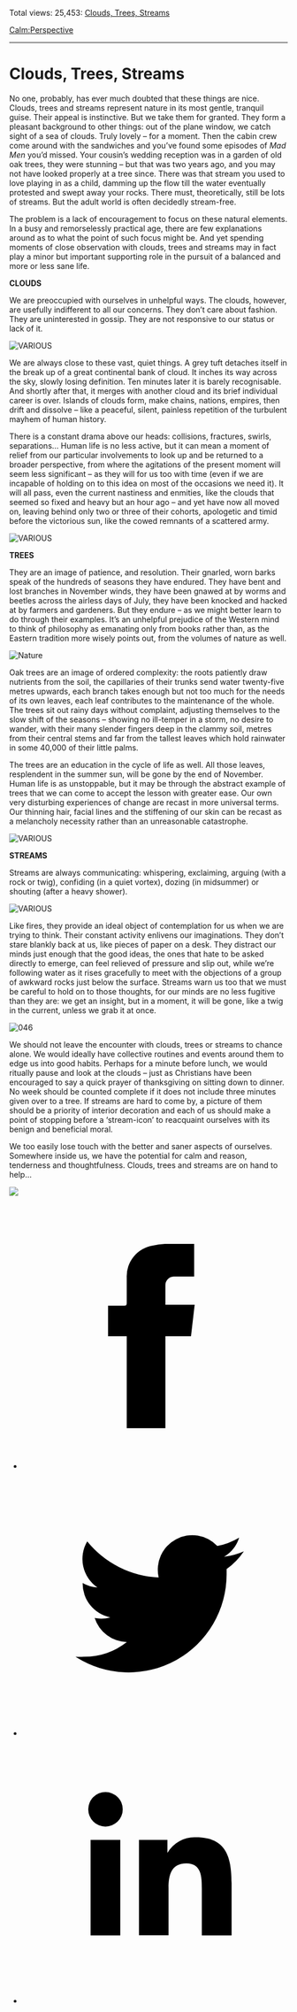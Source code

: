 Total views: 25,453: [Clouds, Trees, Streams](https://www.theschooloflife.com/thebookoflife/clouds-trees-streams/)

[Calm:](https://www.theschooloflife.com/thebookoflife/category/calm/)[Perspective](https://www.theschooloflife.com/thebookoflife/category/calm/perspective/)

* * *

# Clouds, Trees, Streams
<style>
						.alignnone {
  display: block;
  margin-left: auto;
  margin-right: auto;
  align: center:
}

.addtoany_share_save_container {
display:none;
}

.wp-block-image {
		display: block;
  margin-left: auto;
  margin-right: auto;
  width: 50%;
}

.aligncenter {
display: block;
  margin-left: auto;
  margin-right: auto;
  align: center:
}

@media only screen and (max-width: 500px) {
  .wp-block-image {
		display: block;
  margin-left: auto;
  margin-right: auto;
  width: 100%;
} }

h1 {max-width: 600px !important;
}
.s18-single-post .content-area .site-main article .post-cat-header-display + .old-wrapper p {
    font-size: 1.200em
}
						</style>

No one, probably, has ever much doubted that these things are nice. Clouds, trees and streams represent nature in its most gentle, tranquil guise. Their appeal is instinctive. But we take them for granted. They form a pleasant background to other things: out of the plane window, we catch sight of a sea of clouds. Truly lovely – for a moment. Then the cabin crew come around with the sandwiches and you’ve found some episodes of _Mad Men_ you’d missed. Your cousin’s wedding reception was in a garden of old oak trees, they were stunning – but that was two years ago, and you may not have looked properly at a tree since. There was that stream you used to love playing in as a child, damming up the flow till the water eventually protested and swept away your rocks. There must, theoretically, still be lots of streams. But the adult world is often decidedly stream-free.

The problem is a lack of encouragement to focus on these natural elements. In a busy and remorselessly practical age, there are few explanations around as to what the point of such focus might be. And yet spending moments of close observation with clouds, trees and streams may in fact play a minor but important supporting role in the pursuit of a balanced and more or less sane life.

**CLOUDS&nbsp;**

We are preoccupied with ourselves in unhelpful ways. The clouds, however, are usefully indifferent to all our concerns. They don’t care about fashion. They are uninterested in gossip. They are not responsive to our status or lack of it.

![VARIOUS](https://www.theschooloflife.com/thebookoflife/wp-content/uploads/2014/09/rexfeatures_3595903a.jpg)

We are always close to these vast, quiet things. A grey tuft detaches itself in the break up of a great continental bank of cloud. It inches its way across the sky, slowly losing definition. Ten minutes later it is barely recognisable. And shortly after that, it merges with another cloud and its brief individual career is over. Islands of clouds form, make chains, nations, empires, then drift and dissolve – like a peaceful, silent, painless repetition of the turbulent mayhem of human history.

There is a constant drama above our heads: collisions, fractures, swirls, separations… Human life is no less active, but it can mean a moment of relief from our particular involvements to look up and be returned to a broader perspective, from where the agitations of the present moment will seem less significant – as they will for us too with time (even if we are incapable of holding on to this idea on most of the occasions we need it). It will all pass, even the current nastiness and enmities, like the clouds that seemed so fixed and heavy but an hour ago – and yet have now all moved on, leaving behind only two or three of their cohorts, apologetic and timid before the victorious sun, like the cowed remnants of a scattered army.

![VARIOUS](https://www.theschooloflife.com/thebookoflife/wp-content/uploads/2014/09/rexfeatures_3337556a1.jpg)

**TREES**

They are an image of patience, and resolution. Their gnarled, worn barks speak of the hundreds of seasons they have endured. They have bent and lost branches in November winds, they have been gnawed at by worms and beetles across the airless days of July, they have been knocked and hacked at by farmers and gardeners. But they endure – as we might better learn to do through their examples. It’s an unhelpful prejudice of the Western mind to think of philosophy as emanating only from books rather than, as the Eastern tradition more wisely points out, from the volumes of nature as well.

![Nature](https://www.theschooloflife.com/thebookoflife/wp-content/uploads/2014/09/rexfeatures_3749387a.jpg)

Oak trees are an image of ordered complexity: the roots patiently draw nutrients from the soil, the capillaries of their trunks send water twenty-five metres upwards, each branch takes enough but not too much for the needs of its own leaves, each leaf contributes to the maintenance of the whole. The trees sit out rainy days without complaint, adjusting themselves to the slow shift of the seasons – showing no ill-temper in a storm, no desire to wander, with their many slender fingers deep in the clammy soil, metres from their central stems and far from the tallest leaves which hold rainwater in some 40,000 of their little palms.

The trees are an education in the cycle of life as well. All those leaves, resplendent in the summer sun, will be gone by the end of November. Human life is as unstoppable, but it may be through the abstract example of trees that we can come to accept the lesson with greater ease. Our own very disturbing experiences of change are recast in more universal terms. Our thinning hair, facial lines and the stiffening of our skin can be recast as a melancholy necessity rather than an unreasonable catastrophe.

![VARIOUS](https://www.theschooloflife.com/thebookoflife/wp-content/uploads/2014/09/rexfeatures_3437458a.jpg)

**STREAMS**

Streams are always communicating: whispering, exclaiming, arguing (with a rock or twig), confiding (in a quiet vortex), dozing (in midsummer) or shouting (after a heavy shower).

![VARIOUS](https://www.theschooloflife.com/thebookoflife/wp-content/uploads/2014/09/rexfeatures_1217115a.jpg)

Like fires, they provide an ideal object of contemplation for us when we are trying to think. Their constant activity enlivens our imaginations. They don’t stare blankly back at us, like pieces of paper on a desk. They distract our minds just enough that the good ideas, the ones that hate to be asked directly to emerge, can feel relieved of pressure and slip out, while we’re following water as it rises gracefully to meet with the objections of a group of awkward rocks just below the surface. Streams warn us too that we must be careful to hold on to those thoughts, for our minds are no less fugitive than they are: we get an insight, but in a moment, it will be gone, like a twig in the current, unless we grab it at once.

![046](https://www.theschooloflife.com/thebookoflife/wp-content/uploads/2014/09/046.jpg)

We should not leave the encounter with clouds, trees or streams to chance alone. We would ideally have collective routines and events around them to edge us into good habits. Perhaps for a minute before lunch, we would ritually pause and look at the clouds – just as Christians have been encouraged to say a quick prayer of thanksgiving on sitting down to dinner. No week should be counted complete if it does not include three minutes given over to a tree. If streams are hard to come by, a picture of them should be a priority of interior decoration and each of us should make a point of stopping before a ‘stream-icon’ to reacquaint ourselves with its benign and beneficial moral.

We too easily lose touch with the better and saner aspects of ourselves. Somewhere inside us, we have the potential for calm and reason, tenderness and thoughtfulness. Clouds, trees and streams are on hand to help…

[![](https://img.youtube.com/vi/xXPLbcsDOJQ/0.jpg)](//www.youtube.com/embed/xXPLbcsDOJQ? '')
<style>
    .iframe-class { display: block !important; }
</style>

- [<svg xmlns="http://www.w3.org/2000/svg" viewbox="0 0 26 26"><title>Facebook</title>
                    <g>
                        <path d="M8.38,10H9.92c.2,0,.29,0,.29-.28,0-.82,0-1.64,0-2.46a3.05,3.05,0,0,1,2.57-3.15A7.22,7.22,0,0,1,14,3.95c.86,0,1.71,0,2.57,0h.25v3.2h-2A.85.85,0,0,0,14,8c0,.62,0,1.24,0,1.91h2.87L16.51,13H14v9H10.21V13H8.38Z"></path>
                    </g>
                </svg>](http://www.facebook.com/sharer/sharer.php?u=https://www.theschooloflife.com/thebookoflife/clouds-trees-streams/)
- [<svg xmlns="http://www.w3.org/2000/svg" viewbox="0 0 26 26"><title>Twitter</title>
                    <path d="M21.69,7.9a6.75,6.75,0,0,1-1.94.53,3.39,3.39,0,0,0,1.48-1.87,6.76,6.76,0,0,1-2.14.82,3.38,3.38,0,0,0-5.75,3.08,9.59,9.59,0,0,1-7-3.53,3.38,3.38,0,0,0,1,4.51A3.36,3.36,0,0,1,5.89,11v0A3.38,3.38,0,0,0,8.6,14.37a3.39,3.39,0,0,1-1.53.06,3.38,3.38,0,0,0,3.15,2.35A6.78,6.78,0,0,1,6,18.22a6.87,6.87,0,0,1-.81,0A9.6,9.6,0,0,0,20,10.08q0-.22,0-.44A6.86,6.86,0,0,0,21.69,7.9Z"></path>
                </svg>](http://twitter.com/share?url=https://www.theschooloflife.com/thebookoflife/clouds-trees-streams/&text=&via=theschooloflife)
- [<svg xmlns="http://www.w3.org/2000/svg" viewbox="0 0 26 26"><title>LinkedIn</title>
<path class="cls-2" d="M6.67,10H9.58v9.36H6.67ZM8.13,5.32A1.69,1.69,0,1,1,6.44,7,1.69,1.69,0,0,1,8.13,5.32"></path><path class="cls-2" d="M11.41,10H14.2v1.28h0A3.06,3.06,0,0,1,17,9.75c2.95,0,3.49,1.94,3.49,4.46v5.14H17.57V14.79c0-1.09,0-2.48-1.51-2.48s-1.75,1.18-1.75,2.4v4.63H11.41Z"></path></svg>](https://www.linkedin.com/shareArticle?mini=true&url=https://www.theschooloflife.com/thebookoflife/clouds-trees-streams/)
